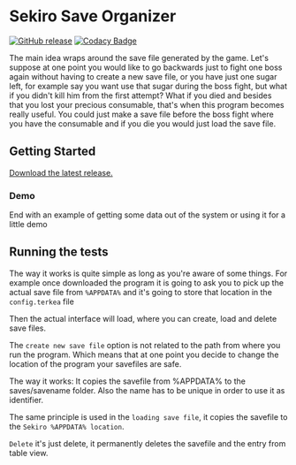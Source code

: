 # Sekiro Save Organizer
[![GitHub release](https://img.shields.io/badge/release-1.0.0-blue.svg?style=flat-square)](https://github.com/Terkea/SekiroSaveOrganizer/releases/latest)
[![Codacy Badge](https://api.codacy.com/project/badge/Grade/4ee025eaadcc445cb441a753e216d18f)](https://www.codacy.com/app/Terkea/SekiroSaveOrganizer?utm_source=github.com&amp;utm_medium=referral&amp;utm_content=Terkea/SekiroSaveOrganizer&amp;utm_campaign=Badge_Grade)


The main idea wraps around the save file generated by the game.
Let's suppose at one point you would like to go backwards just to fight one boss again without having to create a new save file, or you have just one sugar left, for example say you want use that sugar during the boss fight, but what if you didn't kill him from the first attempt? What if you died and besides that you lost your precious consumable, that's when this program becomes really useful. You could just make a save file before the boss fight where you have the consumable and if you die you would just load the save file.

## Getting Started

[Download the latest release.](https://github.com/Terkea/SekiroSaveOrganizer/releases/download/1.0.0/SekiroSaveOrganizer_Compiled_for_Windows.rar)



### Demo




End with an example of getting some data out of the system or using it for a little demo

## Running the tests

The way it works is quite simple as long as you're aware of some things.
For example once downloaded the program it is going to ask you to pick up the actual save file from ```%APPDATA%``` and it's going to store that location in the ```config.terkea``` file

Then the actual interface will load, where you can create, load and delete save files.

The ```create new save file``` option is not related to the path from where you run the program. Which means that at one point you decide to change the location of the program your savefiles are safe.

The way it works:
It copies the savefile from %APPDATA% to the saves/savename folder.
Also the name has to be unique in order to use it as identifier.

The same principle is used in the ```loading save file```, it copies the savefile to the ```Sekiro %APPDATA% location```.

```Delete``` it's just delete, it permanently deletes the savefile and the entry from table view.
